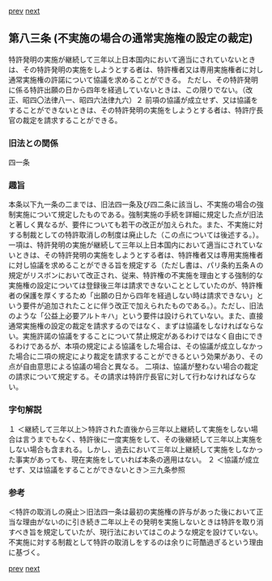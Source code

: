 [prev](/specific\markdowns\特許法\109_Mp-Ch_4-Se_1-At_82.md)
[next](/specific\markdowns\特許法\111_Mp-Ch_4-Se_1-At_84.md)
## 第八三条 (不実施の場合の通常実施権の設定の裁定)
特許発明の実施が継続して三年以上日本国内において適当にされていないときは、その特許発明の実施をしようとする者は、特許権者又は専用実施権者に対し通常実施権の許諾について協議を求めることができる。
ただし、その特許発明に係る特許出願の日から四年を経過していないときは、この限りでない。（改正、昭四〇法律八一、昭四六法律九六）２ 前項の協議が成立せず、又は協議をすることができないときは、その特許発明の実施をしようとする者は、特許庁長官の裁定を請求することができる。

### 旧法との関係
四一条

### 趣旨
本条以下九一条の二までは、旧法四一条及び四二条に該当し、不実施の場合の強制実施について規定したものである。強制実施の手続を詳細に規定した点が旧法と著しく異なるが、要件についても若干の改正が加えられた。また、不実施に対する制裁としての特許取消しの制度は廃止した（この点については後述する。）。
一項は、特許発明の実施が継続して三年以上日本国内において適当にされていないときは、その特許発明の実施をしようとする者は、特許権者又は専用実施権者に対し協議を求めることができる旨を規定する（ただし書は、パリ条約五条Ａの規定がリスボンにおいて改正され、従来、特許権の不実施を理由とする強制的な実施権の設定については登録後三年は請求できないこととしていたのが、特許権者の保護を厚くするため「出願の日から四年を経過しない時は請求できない」という要件が追加されたことに伴う改正で加えられたものである。）。ただし、旧法のような「公益上必要アルトキハ」という要件は設けられていない。また、直接通常実施権の設定の裁定を請求するのではなく、まずは協議をしなければならない。実施許諾の協議をすることについて禁止規定があるわけではなく自由にできるわけであるが、本項の規定による協議をした場合は、その協議が成立しなかった場合に二項の規定により裁定を請求することができるという効果があり、その点が自由意思による協議の場合と異なる。
二項は、協議が整わない場合の裁定の請求について規定する。その請求は特許庁長官に対して行わなければならない。

### 字句解説
１ ＜継続して三年以上＞特許された直後から三年以上継続して実施をしない場合は言うまでもなく、特許後に一度実施をして、その後継続して三年以上実施をしない場合も含まれる。しかし、過去において三年以上継続して実施をしなかった事実があっても、現在実施をしていれば本条の適用はない。
２ ＜協議が成立せず、又は協議をすることができないとき＞三九条参照

### 参考
＜特許の取消しの廃止＞旧法四一条は最初の実施権の許与があった後において正当な理由がないのに引き続き二年以上その発明を実施しないときは特許を取り消すべき旨を規定していたが、現行法においてはこのような規定を設けていない。不実施に対する制裁として特許の取消しをするのは余りに苛酷過ぎるという理由に基づく。

[prev](/specific\markdowns\特許法\109_Mp-Ch_4-Se_1-At_82.md)
[next](/specific\markdowns\特許法\111_Mp-Ch_4-Se_1-At_84.md)